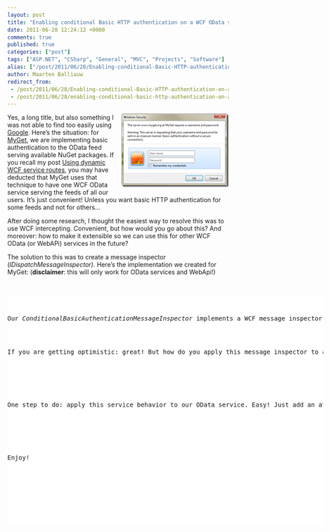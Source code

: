 ```yaml
---
layout: post
title: "Enabling conditional Basic HTTP authentication on a WCF OData service"
date: 2011-06-28 12:24:12 +0000
comments: true
published: true
categories: ["post"]
tags: ["ASP.NET", "CSharp", "General", "MVC", "Projects", "Software"]
alias: ["/post/2011/06/28/Enabling-conditional-Basic-HTTP-authentication-on-a-WCF-OData-service.aspx", "/post/2011/06/28/enabling-conditional-basic-http-authentication-on-a-wcf-odata-service.aspx"]
author: Maarten Balliauw
redirect_from:
 - /post/2011/06/28/Enabling-conditional-Basic-HTTP-authentication-on-a-WCF-OData-service.aspx
 - /post/2011/06/28/enabling-conditional-basic-http-authentication-on-a-wcf-odata-service.aspx
---
```

<p><a href="/images/image_121.png"><img style="background-image: none; border-bottom: 0px; border-left: 0px; margin: 0px 0px 5px 5px; padding-left: 0px; padding-right: 0px; display: inline; float: right; border-top: 0px; border-right: 0px; padding-top: 0px" title="image" border="0" alt="image" align="right" src="/images/image_thumb_91.png" width="244" height="167" /></a>Yes, a long title, but also something I was not able to find too easily using <a href="http://www.bing.com" target="_blank">Google</a>. Here’s the situation: for <a href="http://www.myget.org" target="_blank">MyGet</a>, we are implementing basic authentication to the OData feed serving available NuGet packages. If you recall my post <a href="/post/2011/05/09/Using-dynamic-WCF-service-routes.aspx">Using dynamic WCF service routes</a>, you may have deducted that MyGet uses that technique to have one WCF OData service serving the feeds of all our users. It’s just convenient! Unless you want basic HTTP authentication for some feeds and not for others…</p>  <p>After doing some research, I thought the easiest way to resolve this was to use WCF intercepting. Convenient, but how would you go about this? And moreover: how to make it extensible so we can use this for other WCF OData (or WebAPi) services in the future?</p>  <p>The solution to this was to create a message inspector (<em>IDispatchMessageInspector). </em>Here’s the implementation we created for MyGet: (<strong>disclaimer</strong>: this will only work for OData services and WebApi!)</p>  <p>&#160;</p>  <div style="padding-bottom: 0px; margin: 0px; padding-left: 0px; padding-right: 0px; display: inline; float: none; padding-top: 0px" id="scid:9D7513F9-C04C-4721-824A-2B34F0212519:93496891-4174-47cb-8ae1-a27cab490ffa" class="wlWriterEditableSmartContent"><pre style=" width: 719px; height: 524px;background-color:White;overflow: auto;"><div><!--

Code highlighting produced by Actipro CodeHighlighter (freeware)
http://www.CodeHighlighter.com/

--><span style="color: #008080;"> 1</span> <span style="color: #0000FF;">public</span><span style="color: #000000;"> </span><span style="color: #0000FF;">class</span><span style="color: #000000;"> ConditionalBasicAuthenticationMessageInspector : IDispatchMessageInspector
</span><span style="color: #008080;"> 2</span> <span style="color: #000000;">{
</span><span style="color: #008080;"> 3</span> <span style="color: #000000;">    </span><span style="color: #0000FF;">protected</span><span style="color: #000000;"> IBasicAuthenticationCondition Condition { </span><span style="color: #0000FF;">get</span><span style="color: #000000;">; </span><span style="color: #0000FF;">private</span><span style="color: #000000;"> </span><span style="color: #0000FF;">set</span><span style="color: #000000;">; }
</span><span style="color: #008080;"> 4</span> <span style="color: #000000;">    </span><span style="color: #0000FF;">protected</span><span style="color: #000000;"> IBasicAuthenticationProvider Provider { </span><span style="color: #0000FF;">get</span><span style="color: #000000;">; </span><span style="color: #0000FF;">private</span><span style="color: #000000;"> </span><span style="color: #0000FF;">set</span><span style="color: #000000;">; }
</span><span style="color: #008080;"> 5</span> <span style="color: #000000;">
</span><span style="color: #008080;"> 6</span> <span style="color: #000000;">    </span><span style="color: #0000FF;">public</span><span style="color: #000000;"> ConditionalBasicAuthenticationMessageInspector(
</span><span style="color: #008080;"> 7</span> <span style="color: #000000;">        IBasicAuthenticationCondition condition, IBasicAuthenticationProvider provider)
</span><span style="color: #008080;"> 8</span> <span style="color: #000000;">    {
</span><span style="color: #008080;"> 9</span> <span style="color: #000000;">        Condition </span><span style="color: #000000;">=</span><span style="color: #000000;"> condition;
</span><span style="color: #008080;">10</span> <span style="color: #000000;">        Provider </span><span style="color: #000000;">=</span><span style="color: #000000;"> provider;
</span><span style="color: #008080;">11</span> <span style="color: #000000;">    }
</span><span style="color: #008080;">12</span> <span style="color: #000000;">
</span><span style="color: #008080;">13</span> <span style="color: #000000;">    </span><span style="color: #0000FF;">public</span><span style="color: #000000;"> </span><span style="color: #0000FF;">object</span><span style="color: #000000;"> AfterReceiveRequest(</span><span style="color: #0000FF;">ref</span><span style="color: #000000;"> Message request, IClientChannel channel, InstanceContext instanceContext)
</span><span style="color: #008080;">14</span> <span style="color: #000000;">    {
</span><span style="color: #008080;">15</span> <span style="color: #000000;">        </span><span style="color: #008000;">//</span><span style="color: #008000;"> Determine HttpContextBase</span><span style="color: #008000;">
</span><span style="color: #008080;">16</span> <span style="color: #008000;"></span><span style="color: #000000;">        </span><span style="color: #0000FF;">if</span><span style="color: #000000;"> (HttpContext.Current </span><span style="color: #000000;">==</span><span style="color: #000000;"> </span><span style="color: #0000FF;">null</span><span style="color: #000000;">)
</span><span style="color: #008080;">17</span> <span style="color: #000000;">        {
</span><span style="color: #008080;">18</span> <span style="color: #000000;">            </span><span style="color: #0000FF;">return</span><span style="color: #000000;"> </span><span style="color: #0000FF;">null</span><span style="color: #000000;">;
</span><span style="color: #008080;">19</span> <span style="color: #000000;">        }
</span><span style="color: #008080;">20</span> <span style="color: #000000;">        HttpContextBase httpContext </span><span style="color: #000000;">=</span><span style="color: #000000;"> </span><span style="color: #0000FF;">new</span><span style="color: #000000;"> HttpContextWrapper(HttpContext.Current);
</span><span style="color: #008080;">21</span> <span style="color: #000000;">
</span><span style="color: #008080;">22</span> <span style="color: #000000;">        </span><span style="color: #008000;">//</span><span style="color: #008000;"> Is basic authentication required?</span><span style="color: #008000;">
</span><span style="color: #008080;">23</span> <span style="color: #008000;"></span><span style="color: #000000;">        </span><span style="color: #0000FF;">if</span><span style="color: #000000;"> (Condition.Evaluate(httpContext))
</span><span style="color: #008080;">24</span> <span style="color: #000000;">        {
</span><span style="color: #008080;">25</span> <span style="color: #000000;">            </span><span style="color: #008000;">//</span><span style="color: #008000;"> Extract credentials</span><span style="color: #008000;">
</span><span style="color: #008080;">26</span> <span style="color: #008000;"></span><span style="color: #000000;">            </span><span style="color: #0000FF;">string</span><span style="color: #000000;">[] credentials </span><span style="color: #000000;">=</span><span style="color: #000000;"> ExtractCredentials(request);
</span><span style="color: #008080;">27</span> <span style="color: #000000;">
</span><span style="color: #008080;">28</span> <span style="color: #000000;">            </span><span style="color: #008000;">//</span><span style="color: #008000;"> Are credentials present? If so, is the user authenticated?</span><span style="color: #008000;">
</span><span style="color: #008080;">29</span> <span style="color: #008000;"></span><span style="color: #000000;">            </span><span style="color: #0000FF;">if</span><span style="color: #000000;"> (credentials.Length </span><span style="color: #000000;">&gt;</span><span style="color: #000000;"> </span><span style="color: #800080;">0</span><span style="color: #000000;"> </span><span style="color: #000000;">&amp;&amp;</span><span style="color: #000000;"> Provider.Authenticate(httpContext, credentials[</span><span style="color: #800080;">0</span><span style="color: #000000;">], credentials[</span><span style="color: #800080;">1</span><span style="color: #000000;">]))
</span><span style="color: #008080;">30</span> <span style="color: #000000;">            {
</span><span style="color: #008080;">31</span> <span style="color: #000000;">                httpContext.User </span><span style="color: #000000;">=</span><span style="color: #000000;"> </span><span style="color: #0000FF;">new</span><span style="color: #000000;"> GenericPrincipal(
</span><span style="color: #008080;">32</span> <span style="color: #000000;">                    </span><span style="color: #0000FF;">new</span><span style="color: #000000;"> GenericIdentity(credentials[</span><span style="color: #800080;">0</span><span style="color: #000000;">]), </span><span style="color: #0000FF;">new</span><span style="color: #000000;"> </span><span style="color: #0000FF;">string</span><span style="color: #000000;">[] { });
</span><span style="color: #008080;">33</span> <span style="color: #000000;">                </span><span style="color: #0000FF;">return</span><span style="color: #000000;"> </span><span style="color: #0000FF;">null</span><span style="color: #000000;">;
</span><span style="color: #008080;">34</span> <span style="color: #000000;">            }
</span><span style="color: #008080;">35</span> <span style="color: #000000;">
</span><span style="color: #008080;">36</span> <span style="color: #000000;">            </span><span style="color: #008000;">//</span><span style="color: #008000;"> Require authentication</span><span style="color: #008000;">
</span><span style="color: #008080;">37</span> <span style="color: #008000;"></span><span style="color: #000000;">            HttpContext.Current.Response.StatusCode </span><span style="color: #000000;">=</span><span style="color: #000000;"> </span><span style="color: #800080;">401</span><span style="color: #000000;">;
</span><span style="color: #008080;">38</span> <span style="color: #000000;">            HttpContext.Current.Response.StatusDescription </span><span style="color: #000000;">=</span><span style="color: #000000;"> </span><span style="color: #800000;">&quot;</span><span style="color: #800000;">Unauthorized</span><span style="color: #800000;">&quot;</span><span style="color: #000000;">;
</span><span style="color: #008080;">39</span> <span style="color: #000000;">            HttpContext.Current.Response.Headers.Add(</span><span style="color: #800000;">&quot;</span><span style="color: #800000;">WWW-Authenticate</span><span style="color: #800000;">&quot;</span><span style="color: #000000;">, </span><span style="color: #0000FF;">string</span><span style="color: #000000;">.Format(</span><span style="color: #800000;">&quot;</span><span style="color: #800000;">Basic realm=\&quot;{0}\&quot;</span><span style="color: #800000;">&quot;</span><span style="color: #000000;">, Provider.Realm));
</span><span style="color: #008080;">40</span> <span style="color: #000000;">            HttpContext.Current.Response.End();
</span><span style="color: #008080;">41</span> <span style="color: #000000;">        }
</span><span style="color: #008080;">42</span> <span style="color: #000000;">
</span><span style="color: #008080;">43</span> <span style="color: #000000;">        </span><span style="color: #0000FF;">return</span><span style="color: #000000;"> </span><span style="color: #0000FF;">null</span><span style="color: #000000;">;
</span><span style="color: #008080;">44</span> <span style="color: #000000;">    }
</span><span style="color: #008080;">45</span> <span style="color: #000000;">
</span><span style="color: #008080;">46</span> <span style="color: #000000;">    </span><span style="color: #0000FF;">public</span><span style="color: #000000;"> </span><span style="color: #0000FF;">void</span><span style="color: #000000;"> BeforeSendReply(</span><span style="color: #0000FF;">ref</span><span style="color: #000000;"> Message reply, </span><span style="color: #0000FF;">object</span><span style="color: #000000;"> correlationState)
</span><span style="color: #008080;">47</span> <span style="color: #000000;">    {
</span><span style="color: #008080;">48</span> <span style="color: #000000;">        </span><span style="color: #008000;">//</span><span style="color: #008000;"> Noop</span><span style="color: #008000;">
</span><span style="color: #008080;">49</span> <span style="color: #008000;"></span><span style="color: #000000;">    }
</span><span style="color: #008080;">50</span> <span style="color: #000000;">
</span><span style="color: #008080;">51</span> <span style="color: #000000;">    </span><span style="color: #0000FF;">private</span><span style="color: #000000;"> </span><span style="color: #0000FF;">string</span><span style="color: #000000;">[] ExtractCredentials(Message requestMessage)
</span><span style="color: #008080;">52</span> <span style="color: #000000;">    {
</span><span style="color: #008080;">53</span> <span style="color: #000000;">        HttpRequestMessageProperty request </span><span style="color: #000000;">=</span><span style="color: #000000;"> (HttpRequestMessageProperty)requestMessage.Properties[HttpRequestMessageProperty.Name];
</span><span style="color: #008080;">54</span> <span style="color: #000000;">
</span><span style="color: #008080;">55</span> <span style="color: #000000;">        </span><span style="color: #0000FF;">string</span><span style="color: #000000;"> authHeader </span><span style="color: #000000;">=</span><span style="color: #000000;"> request.Headers[</span><span style="color: #800000;">&quot;</span><span style="color: #800000;">Authorization</span><span style="color: #800000;">&quot;</span><span style="color: #000000;">];
</span><span style="color: #008080;">56</span> <span style="color: #000000;">
</span><span style="color: #008080;">57</span> <span style="color: #000000;">        </span><span style="color: #0000FF;">if</span><span style="color: #000000;"> (authHeader </span><span style="color: #000000;">!=</span><span style="color: #000000;"> </span><span style="color: #0000FF;">null</span><span style="color: #000000;"> </span><span style="color: #000000;">&amp;&amp;</span><span style="color: #000000;"> authHeader.StartsWith(</span><span style="color: #800000;">&quot;</span><span style="color: #800000;">Basic</span><span style="color: #800000;">&quot;</span><span style="color: #000000;">))
</span><span style="color: #008080;">58</span> <span style="color: #000000;">        {
</span><span style="color: #008080;">59</span> <span style="color: #000000;">            </span><span style="color: #0000FF;">string</span><span style="color: #000000;"> encodedUserPass </span><span style="color: #000000;">=</span><span style="color: #000000;"> authHeader.Substring(</span><span style="color: #800080;">6</span><span style="color: #000000;">).Trim();
</span><span style="color: #008080;">60</span> <span style="color: #000000;">
</span><span style="color: #008080;">61</span> <span style="color: #000000;">            Encoding encoding </span><span style="color: #000000;">=</span><span style="color: #000000;"> Encoding.GetEncoding(</span><span style="color: #800000;">&quot;</span><span style="color: #800000;">iso-8859-1</span><span style="color: #800000;">&quot;</span><span style="color: #000000;">);
</span><span style="color: #008080;">62</span> <span style="color: #000000;">            </span><span style="color: #0000FF;">string</span><span style="color: #000000;"> userPass </span><span style="color: #000000;">=</span><span style="color: #000000;"> encoding.GetString(Convert.FromBase64String(encodedUserPass));
</span><span style="color: #008080;">63</span> <span style="color: #000000;">            </span><span style="color: #0000FF;">int</span><span style="color: #000000;"> separator </span><span style="color: #000000;">=</span><span style="color: #000000;"> userPass.IndexOf(</span><span style="color: #800000;">'</span><span style="color: #800000;">:</span><span style="color: #800000;">'</span><span style="color: #000000;">);
</span><span style="color: #008080;">64</span> <span style="color: #000000;">
</span><span style="color: #008080;">65</span> <span style="color: #000000;">            </span><span style="color: #0000FF;">string</span><span style="color: #000000;">[] credentials </span><span style="color: #000000;">=</span><span style="color: #000000;"> </span><span style="color: #0000FF;">new</span><span style="color: #000000;"> </span><span style="color: #0000FF;">string</span><span style="color: #000000;">[</span><span style="color: #800080;">2</span><span style="color: #000000;">];
</span><span style="color: #008080;">66</span> <span style="color: #000000;">            credentials[</span><span style="color: #800080;">0</span><span style="color: #000000;">] </span><span style="color: #000000;">=</span><span style="color: #000000;"> userPass.Substring(</span><span style="color: #800080;">0</span><span style="color: #000000;">, separator);
</span><span style="color: #008080;">67</span> <span style="color: #000000;">            credentials[</span><span style="color: #800080;">1</span><span style="color: #000000;">] </span><span style="color: #000000;">=</span><span style="color: #000000;"> userPass.Substring(separator </span><span style="color: #000000;">+</span><span style="color: #000000;"> </span><span style="color: #800080;">1</span><span style="color: #000000;">);
</span><span style="color: #008080;">68</span> <span style="color: #000000;">
</span><span style="color: #008080;">69</span> <span style="color: #000000;">            </span><span style="color: #0000FF;">return</span><span style="color: #000000;"> credentials;
</span><span style="color: #008080;">70</span> <span style="color: #000000;">        }
</span><span style="color: #008080;">71</span> <span style="color: #000000;">
</span><span style="color: #008080;">72</span> <span style="color: #000000;">        </span><span style="color: #0000FF;">return</span><span style="color: #000000;"> </span><span style="color: #0000FF;">new</span><span style="color: #000000;"> </span><span style="color: #0000FF;">string</span><span style="color: #000000;">[] { };
</span><span style="color: #008080;">73</span> <span style="color: #000000;">    }
</span><span style="color: #008080;">74</span> <span style="color: #000000;">}</span></div></pre><!-- Code inserted with Steve Dunn's Windows Live Writer Code Formatter Plugin.  http://dunnhq.com --></div>

<p>Our <em>ConditionalBasicAuthenticationMessageInspector</em> implements a WCF message inspector that, once a request has been received, checks the HTTP authentication headers to check for a basic username/password. One extra there: since we wanted conditional authentication, we have also implemented an <em>IBasicAuthenticationCondition </em>interface which we have to implement. This interface decides whether to invoke authentication or not. The authentication itself is done by calling into our <em>IBasicAuthenticationProvider</em>. Implementations of these can be found on our <a href="http://myget.codeplex.com" target="_blank">CodePlex</a> site.</p>

<p>If you are getting optimistic: great! But how do you apply this message inspector to a WCF service? No worries: you can create a behavior for that. All you have to do is create a new <em>Attribute</em> and implement <em>IServiceBehavior</em>. In this implementation, you can register the <em>ConditionalBasicAuthenticationMessageInspector</em> on the service endpoint. Here’s the implementation:</p>

<div style="padding-bottom: 0px; margin: 0px; padding-left: 0px; padding-right: 0px; display: inline; float: none; padding-top: 0px" id="scid:9D7513F9-C04C-4721-824A-2B34F0212519:a90f0772-22da-4fb8-9dba-fe5c8e6b2979" class="wlWriterEditableSmartContent"><pre style=" width: 719px; height: 524px;background-color:White;overflow: auto;"><div><!--

Code highlighting produced by Actipro CodeHighlighter (freeware)
http://www.CodeHighlighter.com/

--><span style="color: #008080;"> 1</span> <span style="color: #000000;">[AttributeUsage(AttributeTargets.Class)]
</span><span style="color: #008080;"> 2</span> <span style="color: #000000;"></span><span style="color: #0000FF;">public</span><span style="color: #000000;"> </span><span style="color: #0000FF;">class</span><span style="color: #000000;"> ConditionalBasicAuthenticationInspectionBehaviorAttribute
</span><span style="color: #008080;"> 3</span> <span style="color: #000000;">    : Attribute, IServiceBehavior
</span><span style="color: #008080;"> 4</span> <span style="color: #000000;">{
</span><span style="color: #008080;"> 5</span> <span style="color: #000000;">    </span><span style="color: #0000FF;">protected</span><span style="color: #000000;"> IBasicAuthenticationCondition Condition { </span><span style="color: #0000FF;">get</span><span style="color: #000000;">; </span><span style="color: #0000FF;">private</span><span style="color: #000000;"> </span><span style="color: #0000FF;">set</span><span style="color: #000000;">; }
</span><span style="color: #008080;"> 6</span> <span style="color: #000000;">    </span><span style="color: #0000FF;">protected</span><span style="color: #000000;"> IBasicAuthenticationProvider Provider { </span><span style="color: #0000FF;">get</span><span style="color: #000000;">; </span><span style="color: #0000FF;">private</span><span style="color: #000000;"> </span><span style="color: #0000FF;">set</span><span style="color: #000000;">; }
</span><span style="color: #008080;"> 7</span> <span style="color: #000000;">
</span><span style="color: #008080;"> 8</span> <span style="color: #000000;">    </span><span style="color: #0000FF;">public</span><span style="color: #000000;"> ConditionalBasicAuthenticationInspectionBehaviorAttribute(
</span><span style="color: #008080;"> 9</span> <span style="color: #000000;">        IBasicAuthenticationCondition condition, IBasicAuthenticationProvider provider)
</span><span style="color: #008080;">10</span> <span style="color: #000000;">    {
</span><span style="color: #008080;">11</span> <span style="color: #000000;">        Condition </span><span style="color: #000000;">=</span><span style="color: #000000;"> condition;
</span><span style="color: #008080;">12</span> <span style="color: #000000;">        Provider </span><span style="color: #000000;">=</span><span style="color: #000000;"> provider;
</span><span style="color: #008080;">13</span> <span style="color: #000000;">    }
</span><span style="color: #008080;">14</span> <span style="color: #000000;">
</span><span style="color: #008080;">15</span> <span style="color: #000000;">    </span><span style="color: #0000FF;">public</span><span style="color: #000000;"> ConditionalBasicAuthenticationInspectionBehaviorAttribute(
</span><span style="color: #008080;">16</span> <span style="color: #000000;">        Type condition, Type provider)
</span><span style="color: #008080;">17</span> <span style="color: #000000;">    {
</span><span style="color: #008080;">18</span> <span style="color: #000000;">        Condition </span><span style="color: #000000;">=</span><span style="color: #000000;"> Activator.CreateInstance(condition) </span><span style="color: #0000FF;">as</span><span style="color: #000000;"> IBasicAuthenticationCondition;
</span><span style="color: #008080;">19</span> <span style="color: #000000;">        Provider </span><span style="color: #000000;">=</span><span style="color: #000000;"> Activator.CreateInstance(provider) </span><span style="color: #0000FF;">as</span><span style="color: #000000;"> IBasicAuthenticationProvider;
</span><span style="color: #008080;">20</span> <span style="color: #000000;">    }
</span><span style="color: #008080;">21</span> <span style="color: #000000;">
</span><span style="color: #008080;">22</span> <span style="color: #000000;">    </span><span style="color: #0000FF;">public</span><span style="color: #000000;"> </span><span style="color: #0000FF;">void</span><span style="color: #000000;"> AddBindingParameters(ServiceDescription serviceDescription, ServiceHostBase serviceHostBase, Collection</span><span style="color: #000000;">&lt;</span><span style="color: #000000;">ServiceEndpoint</span><span style="color: #000000;">&gt;</span><span style="color: #000000;"> endpoints, BindingParameterCollection bindingParameters)
</span><span style="color: #008080;">23</span> <span style="color: #000000;">    {
</span><span style="color: #008080;">24</span> <span style="color: #000000;">        </span><span style="color: #008000;">//</span><span style="color: #008000;"> Noop </span><span style="color: #008000;">
</span><span style="color: #008080;">25</span> <span style="color: #008000;"></span><span style="color: #000000;">    }
</span><span style="color: #008080;">26</span> <span style="color: #000000;">
</span><span style="color: #008080;">27</span> <span style="color: #000000;">    </span><span style="color: #0000FF;">public</span><span style="color: #000000;"> </span><span style="color: #0000FF;">void</span><span style="color: #000000;"> ApplyDispatchBehavior(ServiceDescription serviceDescription, ServiceHostBase serviceHostBase)
</span><span style="color: #008080;">28</span> <span style="color: #000000;">    {
</span><span style="color: #008080;">29</span> <span style="color: #000000;">        </span><span style="color: #0000FF;">foreach</span><span style="color: #000000;"> (ChannelDispatcher channelDispatcher </span><span style="color: #0000FF;">in</span><span style="color: #000000;"> serviceHostBase.ChannelDispatchers)
</span><span style="color: #008080;">30</span> <span style="color: #000000;">        {
</span><span style="color: #008080;">31</span> <span style="color: #000000;">            </span><span style="color: #0000FF;">foreach</span><span style="color: #000000;"> (EndpointDispatcher endpointDispatcher </span><span style="color: #0000FF;">in</span><span style="color: #000000;"> channelDispatcher.Endpoints)
</span><span style="color: #008080;">32</span> <span style="color: #000000;">            {
</span><span style="color: #008080;">33</span> <span style="color: #000000;">                endpointDispatcher.DispatchRuntime.MessageInspectors.Add(
</span><span style="color: #008080;">34</span> <span style="color: #000000;">                    </span><span style="color: #0000FF;">new</span><span style="color: #000000;"> ConditionalBasicAuthenticationMessageInspector(Condition, Provider));
</span><span style="color: #008080;">35</span> <span style="color: #000000;">            }
</span><span style="color: #008080;">36</span> <span style="color: #000000;">        }
</span><span style="color: #008080;">37</span> <span style="color: #000000;">    }
</span><span style="color: #008080;">38</span> <span style="color: #000000;">
</span><span style="color: #008080;">39</span> <span style="color: #000000;">    </span><span style="color: #0000FF;">public</span><span style="color: #000000;"> </span><span style="color: #0000FF;">void</span><span style="color: #000000;"> Validate(ServiceDescription serviceDescription, ServiceHostBase serviceHostBase)
</span><span style="color: #008080;">40</span> <span style="color: #000000;">    {
</span><span style="color: #008080;">41</span> <span style="color: #000000;">        </span><span style="color: #008000;">//</span><span style="color: #008000;"> Noop </span><span style="color: #008000;">
</span><span style="color: #008080;">42</span> <span style="color: #008000;"></span><span style="color: #000000;">    }
</span><span style="color: #008080;">43</span> <span style="color: #000000;">}</span></div></pre><!-- Code inserted with Steve Dunn's Windows Live Writer Code Formatter Plugin.  http://dunnhq.com --></div>

<p>One step to do: apply this service behavior to our OData service. Easy! Just add an attribute to the service class and you’re done! Note that we specify the <em>IBasicAuthenticationCondition</em> and <em>IBasicAuthenticationProvider</em> on the attribute.</p>

<div style="padding-bottom: 0px; margin: 0px; padding-left: 0px; padding-right: 0px; display: inline; float: none; padding-top: 0px" id="scid:9D7513F9-C04C-4721-824A-2B34F0212519:945f2b1c-cad1-4545-b4f5-8216d1e61334" class="wlWriterEditableSmartContent"><pre style=" width: 719px; height: 114px;background-color:White;overflow: auto;"><div><!--

Code highlighting produced by Actipro CodeHighlighter (freeware)
http://www.CodeHighlighter.com/

--><span style="color: #008080;">1</span> <span style="color: #000000;">[ConditionalBasicAuthenticationInspectionBehavior(
</span><span style="color: #008080;">2</span> <span style="color: #000000;">    </span><span style="color: #0000FF;">typeof</span><span style="color: #000000;">(MyGetBasicAuthenticationCondition),
</span><span style="color: #008080;">3</span> <span style="color: #000000;">    </span><span style="color: #0000FF;">typeof</span><span style="color: #000000;">(MyGetBasicAuthenticationProvider))]
</span><span style="color: #008080;">4</span> <span style="color: #000000;"></span><span style="color: #0000FF;">public</span><span style="color: #000000;"> </span><span style="color: #0000FF;">class</span><span style="color: #000000;"> PackageFeedHandler
</span><span style="color: #008080;">5</span> <span style="color: #000000;">    : DataService</span><span style="color: #000000;">&lt;</span><span style="color: #000000;">PackageEntities</span><span style="color: #000000;">&gt;</span><span style="color: #000000;">,
</span><span style="color: #008080;">6</span> <span style="color: #000000;">      IDataServiceStreamProvider, 
</span><span style="color: #008080;">7</span> <span style="color: #000000;">      IServiceProvider
</span><span style="color: #008080;">8</span> <span style="color: #000000;">{
</span><span style="color: #008080;">9</span> <span style="color: #000000;">}</span></div></pre><!-- Code inserted with Steve Dunn's Windows Live Writer Code Formatter Plugin.  http://dunnhq.com --></div>

<p>Enjoy!</p>

{% include imported_disclaimer.html %}

